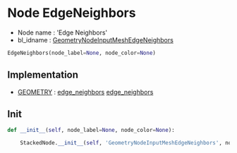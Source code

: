 # Node EdgeNeighbors

- Node name : 'Edge Neighbors'
- bl_idname : [GeometryNodeInputMeshEdgeNeighbors](https://docs.blender.org/api/current/bpy.types.GeometryNodeInputMeshEdgeNeighbors.html)


``` python
EdgeNeighbors(node_label=None, node_color=None)
```
## Implementation

- [GEOMETRY](/docs/GeoNodes/GEOMETRY.md) : [edge_neighbors](/docs/GeoNodes/socket_GEOMETRY.md#edge_neighbors) [edge_neighbors](/docs/GeoNodes/socket_GEOMETRY.md#edge_neighbors)

## Init

``` python
def __init__(self, node_label=None, node_color=None):

    StackedNode.__init__(self, 'GeometryNodeInputMeshEdgeNeighbors', node_label=node_label, node_color=node_color)
```
